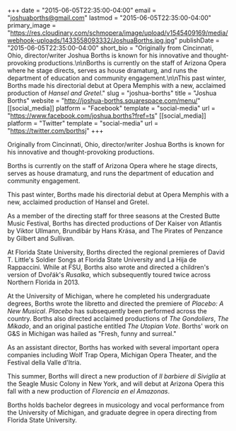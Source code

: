 +++
date = "2015-06-05T22:35:00-04:00"
email = "joshuaborths@gmail.com"
lastmod = "2015-06-05T22:35:00-04:00"
primary_image = "https://res.cloudinary.com/schmopera/image/upload/v1545409169/media/webhook-uploads/1433558093332/JoshuaBorths.jpg.jpg"
publishDate = "2015-06-05T22:35:00-04:00"
short_bio = "Originally from Cincinnati, Ohio, director/writer Joshua Borths is known for his innovative and thought-provoking productions.\n\nBorths is currently on the staff of Arizona Opera where he stage directs, serves as house dramaturg, and runs the department of education and community engagement.\n\nThis past winter, Borths made his directorial debut at Opera Memphis with a new, acclaimed production of *Hansel and Gretel*."
slug = "joshua-borths"
title = "Joshua Borths"
website = "http://joshua-borths.squarespace.com/menu/"
[[social_media]]
platform = "Facebook"
template = "social-media"
url = "https://www.facebook.com/joshua.borths?fref=ts"
[[social_media]]
platform = "Twitter"
template = "social-media"
url = "https://twitter.com/borthsj"
+++

Originally from Cincinnati, Ohio, director/writer Joshua Borths is known for his innovative and thought-provoking productions.

Borths is currently on the staff of Arizona Opera where he stage directs, serves as house dramaturg, and runs the department of education and community engagement.

This past winter, Borths made his directorial debut at Opera Memphis with a new, acclaimed production of Hansel and Gretel.

As a member of the directing staff for three seasons at the Crested Butte Music Festival, Borths has directed productions of Der Kaiser von Atlantis by Viktor Ullmann,  Brundibár by Hans Krása, and The Pirates of Penzance by Gilbert and Sullivan.  

At Florida State University, Borths directed the regional premieres of David T. Little's Soldier Songs at Florida State University and La Hija de Rappaccini. While at FSU, Borths also wrote and directed a children's version of Dvořák's *Rusalka*, which subsequently toured twice across Northern Florida in 2013.

At the University of Michigan, where he completed his undergraduate degrees, Borths wrote the libretto and directed the premiere of *Placebo: A New Musical*. *Placebo* has subsequently been performed across the country. Borths also directed acclaimed productions of *The Gondoliers*, *The Mikado*, and an original pastiche entitled *The Utopian Vote*.  Borths' work on G&S in Michigan was hailed as "Fresh, funny and surreal."

As an assistant director, Borths has worked with several important opera companies including Wolf Trap Opera, Michigan Opera Theater, and the Festival della Valle d'Itria.

This summer, Borths will direct a new production of *Il barbiere di Siviglia* at the Seagle Music Colony in New York, and will debut at Arizona Opera this fall with a new production of *Florencia en el Amazonas*.

Borths holds bachelor degrees in musicology and vocal performance from the University of Michigan, and graduate degree in opera directing from Florida State University.
